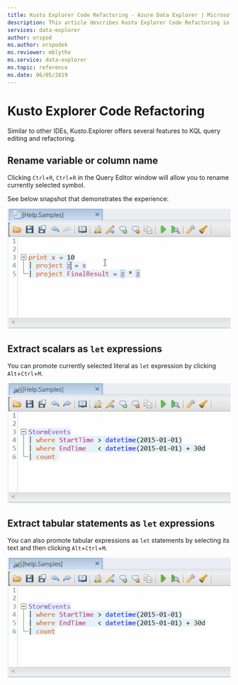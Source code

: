 ```yaml
---
title: Kusto Explorer Code Refactoring - Azure Data Explorer | Microsoft Docs
description: This article describes Kusto Explorer Code Refactoring in Azure Data Explorer.
services: data-explorer
author: orspod
ms.author: orspodek
ms.reviewer: mblythe
ms.service: data-explorer
ms.topic: reference
ms.date: 06/05/2019
---
```

# Kusto Explorer Code Refactoring

Similar to other IDEs, Kusto.Explorer offers several features to KQL query editing and refactoring.

## Rename variable or column name

Clicking `Ctrl`+`R`, `Ctrl`+`R` in the Query Editor window will allow you to rename currently selected symbol.

See below snapshot that demonstrates the experience:

![alt text](./Images/KustoTools-KustoExplorer/ke-refactor-rename.gif "refactor-rename")

## Extract scalars as `let` expressions

You can promote currently selected literal as `let` expression by clicking `Alt`+`Ctrl`+`M`. 

![alt text](./Images/KustoTools-KustoExplorer/ke-extract-as-let-literal.gif "extract-as-let-literal")

## Extract tabular statements as `let` expressions

You can also promote tabular expressions as `let` statements by selecting its text and then clicking `Alt`+`Ctrl`+`M`. 

![alt text](./Images/KustoTools-KustoExplorer/ke-extract-as-let-tabular.gif "extract-as-let-tabular")
